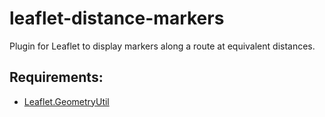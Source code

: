 # leaflet-distance-markers

Plugin for Leaflet to display markers along a route at equivalent distances.

## Requirements:

 * [Leaflet.GeometryUtil](https://github.com/makinacorpus/Leaflet.GeometryUtil)

